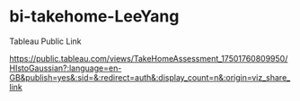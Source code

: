 # bi-takehome-LeeYang

Tableau Public Link

https://public.tableau.com/views/TakeHomeAssessment_17501760809950/HIstoGaussian?:language=en-GB&publish=yes&:sid=&:redirect=auth&:display_count=n&:origin=viz_share_link
